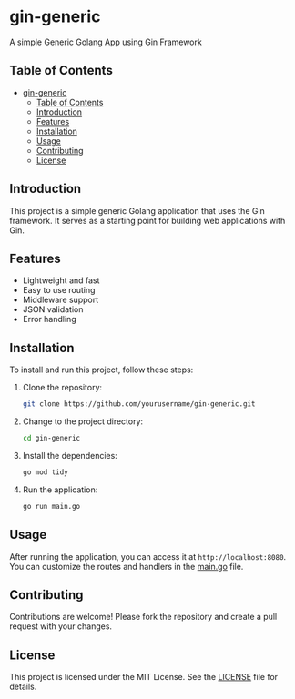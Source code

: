 # gin-generic
A simple Generic Golang App using Gin Framework

## Table of Contents
- [gin-generic](#gin-generic)
  - [Table of Contents](#table-of-contents)
  - [Introduction](#introduction)
  - [Features](#features)
  - [Installation](#installation)
  - [Usage](#usage)
  - [Contributing](#contributing)
  - [License](#license)

## Introduction
This project is a simple generic Golang application that uses the Gin framework. It serves as a starting point for building web applications with Gin.

## Features
- Lightweight and fast
- Easy to use routing
- Middleware support
- JSON validation
- Error handling

## Installation
To install and run this project, follow these steps:

1. Clone the repository:
    ```sh
    git clone https://github.com/yourusername/gin-generic.git
    ```
2. Change to the project directory:
    ```sh
    cd gin-generic
    ```
3. Install the dependencies:
    ```sh
    go mod tidy
    ```
4. Run the application:
    ```sh
    go run main.go
    ```

## Usage
After running the application, you can access it at `http://localhost:8080`. You can customize the routes and handlers in the [main.go](http://_vscodecontentref_/1) file.

## Contributing
Contributions are welcome! Please fork the repository and create a pull request with your changes.

## License
This project is licensed under the MIT License. See the [LICENSE](http://_vscodecontentref_/2) file for details.
